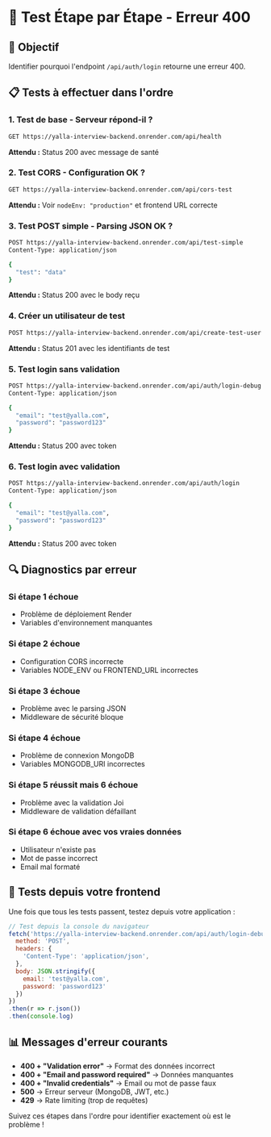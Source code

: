 # 🔧 Test Étape par Étape - Erreur 400

## 🎯 Objectif
Identifier pourquoi l'endpoint `/api/auth/login` retourne une erreur 400.

## 📋 Tests à effectuer dans l'ordre

### 1. Test de base - Serveur répond-il ?
```bash
GET https://yalla-interview-backend.onrender.com/api/health
```
**Attendu :** Status 200 avec message de santé

### 2. Test CORS - Configuration OK ?
```bash
GET https://yalla-interview-backend.onrender.com/api/cors-test
```
**Attendu :** Voir `nodeEnv: "production"` et frontend URL correcte

### 3. Test POST simple - Parsing JSON OK ?
```bash
POST https://yalla-interview-backend.onrender.com/api/test-simple
Content-Type: application/json

{
  "test": "data"
}
```
**Attendu :** Status 200 avec le body reçu

### 4. Créer un utilisateur de test
```bash
POST https://yalla-interview-backend.onrender.com/api/create-test-user
```
**Attendu :** Status 201 avec les identifiants de test

### 5. Test login sans validation
```bash
POST https://yalla-interview-backend.onrender.com/api/auth/login-debug
Content-Type: application/json

{
  "email": "test@yalla.com",
  "password": "password123"
}
```
**Attendu :** Status 200 avec token

### 6. Test login avec validation
```bash
POST https://yalla-interview-backend.onrender.com/api/auth/login
Content-Type: application/json

{
  "email": "test@yalla.com",
  "password": "password123"
}
```
**Attendu :** Status 200 avec token

## 🔍 Diagnostics par erreur

### Si étape 1 échoue
- Problème de déploiement Render
- Variables d'environnement manquantes

### Si étape 2 échoue
- Configuration CORS incorrecte
- Variables NODE_ENV ou FRONTEND_URL incorrectes

### Si étape 3 échoue
- Problème avec le parsing JSON
- Middleware de sécurité bloque

### Si étape 4 échoue
- Problème de connexion MongoDB
- Variables MONGODB_URI incorrectes

### Si étape 5 réussit mais 6 échoue
- Problème avec la validation Joi
- Middleware de validation défaillant

### Si étape 6 échoue avec vos vraies données
- Utilisateur n'existe pas
- Mot de passe incorrect
- Email mal formaté

## 🚀 Tests depuis votre frontend

Une fois que tous les tests passent, testez depuis votre application :

```javascript
// Test depuis la console du navigateur
fetch('https://yalla-interview-backend.onrender.com/api/auth/login-debug', {
  method: 'POST',
  headers: {
    'Content-Type': 'application/json',
  },
  body: JSON.stringify({
    email: 'test@yalla.com',
    password: 'password123'
  })
})
.then(r => r.json())
.then(console.log)
```

## 📊 Messages d'erreur courants

- **400 + "Validation error"** → Format des données incorrect
- **400 + "Email and password required"** → Données manquantes
- **400 + "Invalid credentials"** → Email ou mot de passe faux
- **500** → Erreur serveur (MongoDB, JWT, etc.)
- **429** → Rate limiting (trop de requêtes)

Suivez ces étapes dans l'ordre pour identifier exactement où est le problème !
